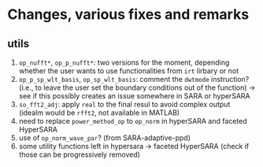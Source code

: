 # Changes, various fixes and remarks

## utils

1. `op_nufft*`, `op_p_nufft*`: two versions for the moment, depending whether the user wants to use functionalities from `irt` lirbary or not
2. `op_p_sp_wlt_basis`, `op_sp_wlt_basis`: comment the `dwtmode` instruction? (i.e., to leave the user set the boundary conditions out of the function) -> see if this possibly creates an issue somewhere in SARA or hyperSARA
3. `so_fft2_adj`: apply `real` to the final resul to avoid complex output (idealm would be `rfft2`, not available in MATLAB)
4. need to replace `power_method_op` to `op_norm` in hyperSARA and faceted HyperSARA
5. use of `op_norm_wave_par`? (from SARA-adaptive-ppd)
6. some utility functions left in hypersara -> faceted HyperSARA (check if those can be progressively removed)
